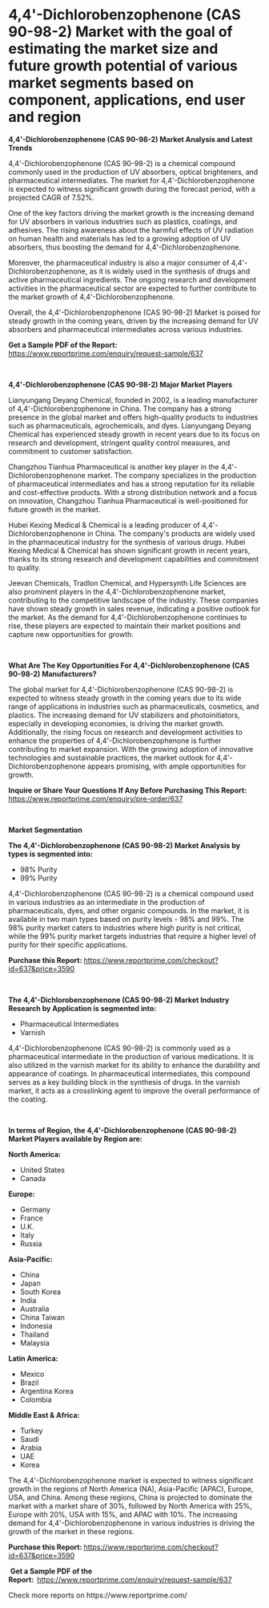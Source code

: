 <p><h1>4,4'-Dichlorobenzophenone (CAS 90-98-2) Market with the goal of estimating the market size and future growth potential of various market segments based on component, applications, end user and region</h1></p><p><strong>4,4'-Dichlorobenzophenone (CAS 90-98-2) Market Analysis and Latest Trends</strong></p>
<p><p>4,4'-Dichlorobenzophenone (CAS 90-98-2) is a chemical compound commonly used in the production of UV absorbers, optical brighteners, and pharmaceutical intermediates. The market for 4,4'-Dichlorobenzophenone is expected to witness significant growth during the forecast period, with a projected CAGR of 7.52%. </p><p>One of the key factors driving the market growth is the increasing demand for UV absorbers in various industries such as plastics, coatings, and adhesives. The rising awareness about the harmful effects of UV radiation on human health and materials has led to a growing adoption of UV absorbers, thus boosting the demand for 4,4'-Dichlorobenzophenone.</p><p>Moreover, the pharmaceutical industry is also a major consumer of 4,4'-Dichlorobenzophenone, as it is widely used in the synthesis of drugs and active pharmaceutical ingredients. The ongoing research and development activities in the pharmaceutical sector are expected to further contribute to the market growth of 4,4'-Dichlorobenzophenone.</p><p>Overall, the 4,4'-Dichlorobenzophenone (CAS 90-98-2) Market is poised for steady growth in the coming years, driven by the increasing demand for UV absorbers and pharmaceutical intermediates across various industries.</p></p>
<p><strong>Get a Sample PDF of the Report:&nbsp;</strong> <a href="https://www.reportprime.com/enquiry/request-sample/637">https://www.reportprime.com/enquiry/request-sample/637</a></p>
<p>&nbsp;</p>
<p><strong>4,4'-Dichlorobenzophenone (CAS 90-98-2) Major Market Players</strong></p>
<p><p>Lianyungang Deyang Chemical, founded in 2002, is a leading manufacturer of 4,4'-Dichlorobenzophenone in China. The company has a strong presence in the global market and offers high-quality products to industries such as pharmaceuticals, agrochemicals, and dyes. Lianyungang Deyang Chemical has experienced steady growth in recent years due to its focus on research and development, stringent quality control measures, and commitment to customer satisfaction.</p><p>Changzhou Tianhua Pharmaceutical is another key player in the 4,4'-Dichlorobenzophenone market. The company specializes in the production of pharmaceutical intermediates and has a strong reputation for its reliable and cost-effective products. With a strong distribution network and a focus on innovation, Changzhou Tianhua Pharmaceutical is well-positioned for future growth in the market.</p><p>Hubei Kexing Medical & Chemical is a leading producer of 4,4'-Dichlorobenzophenone in China. The company's products are widely used in the pharmaceutical industry for the synthesis of various drugs. Hubei Kexing Medical & Chemical has shown significant growth in recent years, thanks to its strong research and development capabilities and commitment to quality.</p><p>Jeevan Chemicals, Tradlon Chemical, and Hypersynth Life Sciences are also prominent players in the 4,4'-Dichlorobenzophenone market, contributing to the competitive landscape of the industry. These companies have shown steady growth in sales revenue, indicating a positive outlook for the market. As the demand for 4,4'-Dichlorobenzophenone continues to rise, these players are expected to maintain their market positions and capture new opportunities for growth.</p></p>
<p>&nbsp;</p>
<p><strong>What Are The Key Opportunities For 4,4'-Dichlorobenzophenone (CAS 90-98-2) Manufacturers?</strong></p>
<p><p>The global market for 4,4'-Dichlorobenzophenone (CAS 90-98-2) is expected to witness steady growth in the coming years due to its wide range of applications in industries such as pharmaceuticals, cosmetics, and plastics. The increasing demand for UV stabilizers and photoinitiators, especially in developing economies, is driving the market growth. Additionally, the rising focus on research and development activities to enhance the properties of 4,4'-Dichlorobenzophenone is further contributing to market expansion. With the growing adoption of innovative technologies and sustainable practices, the market outlook for 4,4'-Dichlorobenzophenone appears promising, with ample opportunities for growth.</p></p>
<p><strong>Inquire or Share Your Questions If Any Before Purchasing This Report:</strong> <a href="https://www.reportprime.com/enquiry/pre-order/637">https://www.reportprime.com/enquiry/pre-order/637</a></p>
<p>&nbsp;</p>
<p><strong>Market Segmentation</strong></p>
<p><strong>The 4,4'-Dichlorobenzophenone (CAS 90-98-2) Market Analysis by types is segmented into:</strong></p>
<p><ul><li>98% Purity</li><li>99% Purity</li></ul></p>
<p><p>4,4'-Dichlorobenzophenone (CAS 90-98-2) is a chemical compound used in various industries as an intermediate in the production of pharmaceuticals, dyes, and other organic compounds. In the market, it is available in two main types based on purity levels - 98% and 99%. The 98% purity market caters to industries where high purity is not critical, while the 99% purity market targets industries that require a higher level of purity for their specific applications.</p></p>
<p><strong>Purchase this Report:&nbsp;</strong><a href="https://www.reportprime.com/checkout?id=637&price=3590">https://www.reportprime.com/checkout?id=637&price=3590</a></p>
<p>&nbsp;</p>
<p><strong>The 4,4'-Dichlorobenzophenone (CAS 90-98-2) Market Industry Research by Application is segmented into:</strong></p>
<p><ul><li>Pharmaceutical Intermediates</li><li>Varnish</li></ul></p>
<p><p>4,4'-Dichlorobenzophenone (CAS 90-98-2) is commonly used as a pharmaceutical intermediate in the production of various medications. It is also utilized in the varnish market for its ability to enhance the durability and appearance of coatings. In pharmaceutical intermediates, this compound serves as a key building block in the synthesis of drugs. In the varnish market, it acts as a crosslinking agent to improve the overall performance of the coating.</p></p>
<p>&nbsp;</p>
<p><strong>In terms of Region, the 4,4'-Dichlorobenzophenone (CAS 90-98-2) Market Players available by Region are:</strong></p>
<p>
    <p> <strong> North America: </strong>
        <ul>
            <li>United States</li>
            <li>Canada</li>
        </ul>
        </p> 
    <p> <strong> Europe: </strong>
        <ul>
            <li>Germany</li>
            <li>France</li>
            <li>U.K.</li>
            <li>Italy</li>
            <li>Russia</li>
        </ul>
        </p> 
    <p> <strong> Asia-Pacific: </strong>
        <ul>
            <li>China</li>
            <li>Japan</li>
            <li>South Korea</li>
            <li>India</li>
            <li>Australia</li>
            <li>China Taiwan</li>
            <li>Indonesia</li>
            <li>Thailand</li>
            <li>Malaysia</li>
        </ul>
        </p> 
    <p> <strong> Latin America: </strong>
        <ul>
            <li>Mexico</li>
            <li>Brazil</li>
            <li>Argentina Korea</li>
            <li>Colombia</li>
        </ul>
        </p> 
    <p> <strong> Middle East & Africa: </strong>
        <ul>
            <li>Turkey</li>
            <li>Saudi</li>
            <li>Arabia</li>
            <li>UAE</li>
            <li>Korea</li>
        </ul>
    </p>
    </p>
<p><p>The 4,4'-Dichlorobenzophenone market is expected to witness significant growth in the regions of North America (NA), Asia-Pacific (APAC), Europe, USA, and China. Among these regions, China is projected to dominate the market with a market share of 30%, followed by North America with 25%, Europe with 20%, USA with 15%, and APAC with 10%. The increasing demand for 4,4'-Dichlorobenzophenone in various industries is driving the growth of the market in these regions.</p></p>
<p><strong>Purchase this Report: </strong><a href="https://www.reportprime.com/checkout?id=637&price=3590">https://www.reportprime.com/checkout?id=637&price=3590</a></p>
<p>&nbsp;<strong>Get a Sample PDF of the Report:&nbsp;&nbsp;</strong><a href="https://www.reportprime.com/enquiry/request-sample/637">https://www.reportprime.com/enquiry/request-sample/637</a></p>
<p><strong></strong></p>
<p>Check more reports on https://www.reportprime.com/</p>